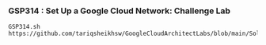 ### GSP314 : Set Up a Google Cloud Network: Challenge Lab  


```
GSP314.sh
https://github.com/tariqsheikhsw/GoogleCloudArchitectLabs/blob/main/Solutions/GSP314.sh
```

